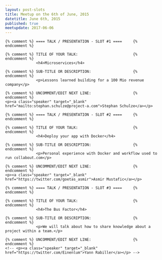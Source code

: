 ```yaml
---
layout: post-slots
title: Meetup on the 6th of June, 2015
datetitle: June 6th, 2015
published: true
meetupdate: 2017-06-06
---
```


<div class="slot span4"><div class="icon-awesome"><i class="icon-comment-alt"></i></div>

    {% comment %} ==== TALK / PRESENTATION - SLOT #1 ====     {% endcomment %}

    {% comment %} TITLE OF YOUR TALK:                         {% endcomment %}
                  <h4>Microservices</h4>

    {% comment %} SUB-TITLE OR DESCRIPTION:                   {% endcomment %}
                  <p>Lessons learned building for a 100 Mio revenue company</p>

    {% comment %} UNCOMMENT/EDIT NEXT LINE:                   {% endcomment %}
    <p><a class="speaker" target="_blank" href="mailto:stephan.schulze@project-a.com">Stephan Schulze</a></p>

</div>

<div class="slot span4"><div class="icon-awesome"><i class="icon-comment-alt"></i></div>

    {% comment %} ==== TALK / PRESENTATION - SLOT #2 ====     {% endcomment %}

    {% comment %} TITLE OF YOUR TALK:                         {% endcomment %}
                  <h4>Deploy your app with Docker</h4>

    {% comment %} SUB-TITLE OR DESCRIPTION:                   {% endcomment %}
                  <p>Personal experience with Docker and workflow used to run collabout.com</p>

    {% comment %} UNCOMMENT/EDIT NEXT LINE:                   {% endcomment %}
    <p><a class="speaker" target="_blank" href="https://twitter.com/goetas_asmir">Asmir Mustafic</a></p>

</div>

<div class="slot span4"><div class="icon-awesome"><i class="icon-comment-alt"></i></div>

    {% comment %} ==== TALK / PRESENTATION - SLOT #3 ====     {% endcomment %}

    {% comment %} TITLE OF YOUR TALK:                         {% endcomment %}
                  <h4>The Bus Factor</h4>

    {% comment %} SUB-TITLE OR DESCRIPTION:                   {% endcomment %}
                  <p>We will talk about how to share knowledge about a project within a team.</p>

    {% comment %} UNCOMMENT/EDIT NEXT LINE:                   {% endcomment %}
    <!-- <p><a class="speaker" target="_blank" href="https://twitter.com/Einenlum">Yann Rabiller</a></p> -->

</div>

